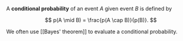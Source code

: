 A **conditional probability** of an event $A$ given event $B$ is defined by

$$
p(A \mid B) = \frac{p(A \cap B)}{p(B)}.
$$

We often use [[Bayes' theorem]] to evaluate a conditional probability.